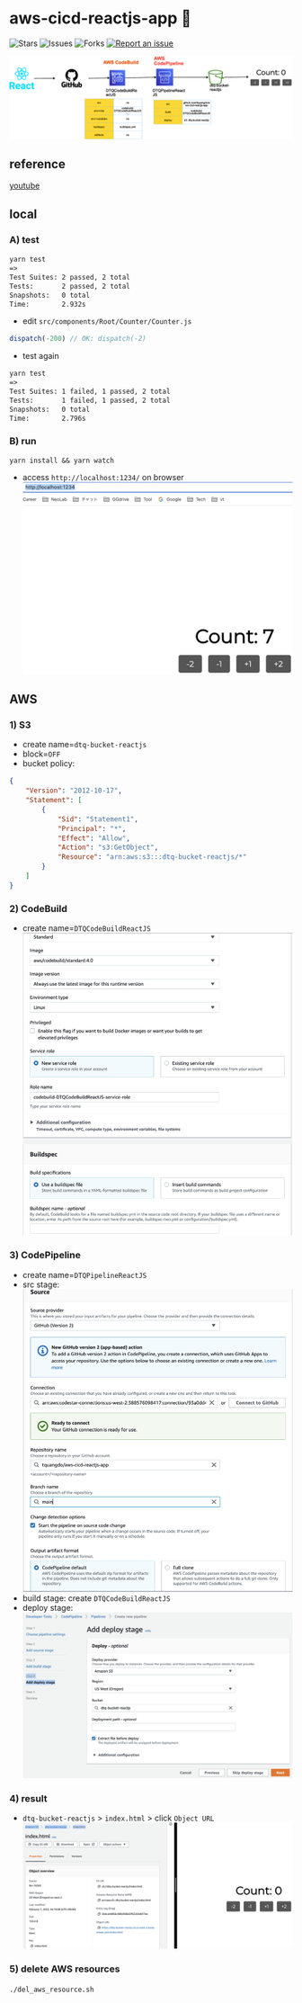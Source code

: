 # aws-cicd-reactjs-app 🐳

![Stars](https://img.shields.io/github/stars/tquangdo/aws-cicd-reactjs-app?color=f05340)
![Issues](https://img.shields.io/github/issues/tquangdo/aws-cicd-reactjs-app?color=f05340)
![Forks](https://img.shields.io/github/forks/tquangdo/aws-cicd-reactjs-app?color=f05340)
[![Report an issue](https://img.shields.io/badge/Support-Issues-green)](https://github.com/tquangdo/aws-cicd-reactjs-app/issues/new)

![overview](screenshots/overview.png)

## reference
[youtube](https://www.youtube.com/watch?v=zkNdHv1iMgY)

## local
### A) test
```shell
yarn test
=>
Test Suites: 2 passed, 2 total
Tests:       2 passed, 2 total
Snapshots:   0 total
Time:        2.932s
```
- edit `src/components/Root/Counter/Counter.js`
```js
dispatch(-200) // OK: dispatch(-2)
```
- test again
```shell
yarn test
=>
Test Suites: 1 failed, 1 passed, 2 total
Tests:       1 failed, 1 passed, 2 total
Snapshots:   0 total
Time:        2.796s
```
### B) run
```shell
yarn install && yarn watch
```
- access `http://localhost:1234/` on browser
![local](screenshots/local.png)

## AWS
### 1) S3
- create name=`dtq-bucket-reactjs`
- block=`OFF`
- bucket policy:
```json
{
	"Version": "2012-10-17",
	"Statement": [
		{
			"Sid": "Statement1",
			"Principal": "*",
			"Effect": "Allow",
			"Action": "s3:GetObject",
			"Resource": "arn:aws:s3:::dtq-bucket-reactjs/*"
		}
	]
}
```
### 2) CodeBuild
- create name=`DTQCodeBuildReactJS`
![pl_build](screenshots/pl_build.png)
### 3) CodePipeline
- create name=`DTQPipelineReactJS`
- src stage:
![pl_src](screenshots/pl_src.png)
- build stage: create `DTQCodeBuildReactJS`
- deploy stage:
![pl_dp](screenshots/pl_dp.png)
### 4) result
- `dtq-bucket-reactjs` > `index.html` > click `Object URL`
![end](screenshots/end.png)
### 5) delete AWS resources
`./del_aws_resource.sh`

